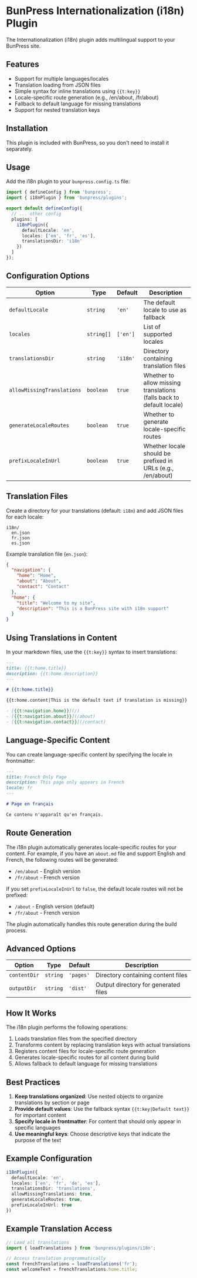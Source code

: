 # BunPress Internationalization (i18n) Plugin

The Internationalization (i18n) plugin adds multilingual support to your BunPress site.

## Features

- Support for multiple languages/locales
- Translation loading from JSON files
- Simple syntax for inline translations using `{{t:key}}` 
- Locale-specific route generation (e.g., /en/about, /fr/about)
- Fallback to default language for missing translations
- Support for nested translation keys

## Installation

This plugin is included with BunPress, so you don't need to install it separately.

## Usage

Add the i18n plugin to your `bunpress.config.ts` file:

```typescript
import { defineConfig } from 'bunpress';
import { i18nPlugin } from 'bunpress/plugins';

export default defineConfig({
  // ... other config
  plugins: [
    i18nPlugin({
      defaultLocale: 'en', 
      locales: ['en', 'fr', 'es'],
      translationsDir: 'i18n'
    })
  ]
});
```

## Configuration Options

| Option | Type | Default | Description |
|--------|------|---------|-------------|
| `defaultLocale` | `string` | `'en'` | The default locale to use as fallback |
| `locales` | `string[]` | `['en']` | List of supported locales |
| `translationsDir` | `string` | `'i18n'` | Directory containing translation files |
| `allowMissingTranslations` | `boolean` | `true` | Whether to allow missing translations (falls back to default locale) |
| `generateLocaleRoutes` | `boolean` | `true` | Whether to generate locale-specific routes | 
| `prefixLocaleInUrl` | `boolean` | `true` | Whether locale should be prefixed in URLs (e.g., /en/about) |

## Translation Files

Create a directory for your translations (default: `i18n`) and add JSON files for each locale:

```
i18n/
  en.json
  fr.json
  es.json
```

Example translation file (`en.json`):

```json
{
  "navigation": {
    "home": "Home",
    "about": "About",
    "contact": "Contact"
  },
  "home": {
    "title": "Welcome to my site",
    "description": "This is a BunPress site with i18n support"
  }
}
```

## Using Translations in Content

In your markdown files, use the `{{t:key}}` syntax to insert translations:

```markdown
---
title: {{t:home.title}}
description: {{t:home.description}}
---

# {{t:home.title}}

{{t:home.content|This is the default text if translation is missing}}

- [{{t:navigation.home}}](/)
- [{{t:navigation.about}}](/about)
- [{{t:navigation.contact}}](/contact)
```

## Language-Specific Content

You can create language-specific content by specifying the locale in frontmatter:

```markdown
---
title: French Only Page
description: This page only appears in French
locale: fr
---

# Page en français

Ce contenu n'apparaît qu'en français.
```

## Route Generation

The i18n plugin automatically generates locale-specific routes for your content. For example, if you have an `about.md` file and support English and French, the following routes will be generated:

- `/en/about` - English version
- `/fr/about` - French version

If you set `prefixLocaleInUrl` to `false`, the default locale routes will not be prefixed:

- `/about` - English version (default)
- `/fr/about` - French version

The plugin automatically handles this route generation during the build process.

## Advanced Options

| Option | Type | Default | Description |
|--------|------|---------|-------------|
| `contentDir` | `string` | `'pages'` | Directory containing content files |
| `outputDir` | `string` | `'dist'` | Output directory for generated files |

## How It Works

The i18n plugin performs the following operations:

1. Loads translation files from the specified directory
2. Transforms content by replacing translation keys with actual translations
3. Registers content files for locale-specific route generation
4. Generates locale-specific routes for all content during build
5. Allows fallback to default language for missing translations

## Best Practices

1. **Keep translations organized**: Use nested objects to organize translations by section or page
2. **Provide default values**: Use the fallback syntax `{{t:key|Default text}}` for important content
3. **Specify locale in frontmatter**: For content that should only appear in specific languages
4. **Use meaningful keys**: Choose descriptive keys that indicate the purpose of the text

## Example Configuration

```typescript
i18nPlugin({
  defaultLocale: 'en',
  locales: ['en', 'fr', 'de', 'es'],
  translationsDir: 'translations',
  allowMissingTranslations: true,
  generateLocaleRoutes: true, 
  prefixLocaleInUrl: true
})
```

## Example Translation Access

```typescript
// Load all translations
import { loadTranslations } from 'bunpress/plugins/i18n';

// Access translation programmatically
const frenchTranslations = loadTranslations('fr');
const welcomeText = frenchTranslations.home.title;
``` 